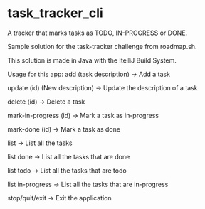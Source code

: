 # task_tracker_cli
A tracker that marks tasks as TODO, IN-PROGRESS or DONE.

Sample solution for the task-tracker challenge from roadmap.sh.

This solution is made in Java with the ItelliJ Build System.


Usage for this app:
  add (task description)            -> Add a task
  
  update (id) (New description)     -> Update the description of a task
  
  delete (id)                       -> Delete a task
  
  mark-in-progress (id)             -> Mark a task as in-progress
  
  mark-done (id)                    -> Mark a task as done
  
  list                              -> List all the tasks
  
  list done                         -> List all the tasks that are done
  
  list todo                         -> List all the tasks that are todo
  
  list in-progress                  -> List all the tasks that are in-progress
  
  stop/quit/exit                    -> Exit the application
